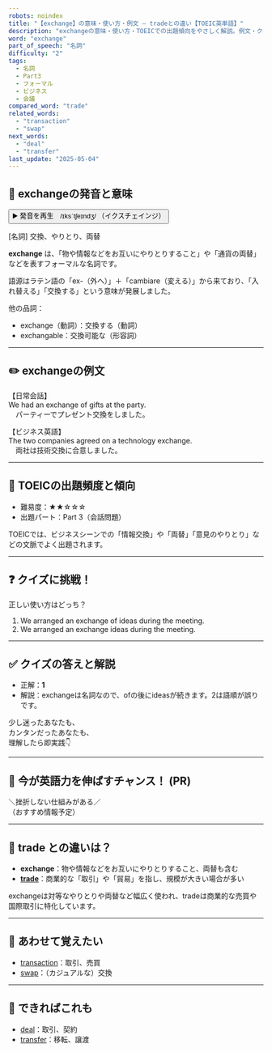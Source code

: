 ```yaml
---
robots: noindex
title: "【exchange】の意味・使い方・例文 ― tradeとの違い【TOEIC英単語】"
description: "exchangeの意味・使い方・TOEICでの出題傾向をやさしく解説。例文・クイズ付きでtradeとの違いもわかりやすく学べます。"
word: "exchange"
part_of_speech: "名詞"
difficulty: "2"
tags:
  - 名詞
  - Part3
  - フォーマル
  - ビジネス
  - 会議
compared_word: "trade"
related_words:
  - "transaction"
  - "swap"
next_words:
  - "deal"
  - "transfer"
last_update: "2025-05-04"
---
```


## 🔰 exchangeの発音と意味

<button class="play-audio" onclick="playTTS('exchange')">
  <span class="play-audio-main">
    ▶️ 発音を再生　/ɪksˈtʃeɪndʒ/
  </span>
  <span class="play-audio-sub">
    （イクスチェインジ）
  </span>
</button>

[名詞] 交換、やりとり、両替

**exchange** は、「物や情報などをお互いにやりとりすること」や「通貨の両替」などを表すフォーマルな名詞です。

語源はラテン語の「ex-（外へ）」＋「cambiare（変える）」から来ており、「入れ替える」「交換する」という意味が発展しました。

他の品詞：  
- exchange（動詞）：交換する（動詞）
- exchangable：交換可能な（形容詞）

---

## ✏️ exchangeの例文

【日常会話】  
We had an exchange of gifts at the party.  
　パーティーでプレゼント交換をしました。

【ビジネス英語】  
The two companies agreed on a technology exchange.  
　両社は技術交換に合意しました。

---

## 🎯 TOEICの出題頻度と傾向

- 難易度：★★☆☆☆
- 出題パート：Part 3（会話問題）

TOEICでは、ビジネスシーンでの「情報交換」や「両替」「意見のやりとり」などの文脈でよく出題されます。

---

## ❓ クイズに挑戦！

正しい使い方はどっち？

1. We arranged an exchange of ideas during the meeting.  
2. We arranged an exchange ideas during the meeting.

---

## ✅ クイズの答えと解説

- 正解：**1**
- 解説：exchangeは名詞なので、ofの後にideasが続きます。2は語順が誤りです。

少し迷ったあなたも、  
カンタンだったあなたも、  
理解したら即実践👇️

---

## 🚀 今が英語力を伸ばすチャンス！ (PR)

<div class="info-center">
＼挫折しない仕組みがある／<br>  
（おすすめ情報予定）
</div>

---

## 🤔  trade との違いは？

- **exchange**：物や情報などをお互いにやりとりすること、両替も含む
- **[trade](/word/trade)**：商業的な「取引」や「貿易」を指し、規模が大きい場合が多い

exchangeは対等なやりとりや両替など幅広く使われ、tradeは商業的な売買や国際取引に特化しています。

---

## 🧩 あわせて覚えたい

- [transaction](/word/transaction)：取引、売買
- [swap](/word/swap)：（カジュアルな）交換

---

## 📖 できればこれも

- [deal](/word/deal)：取引、契約
- [transfer](/word/transfer)：移転、譲渡

<!-- cvid: aid23_bid35 -->
